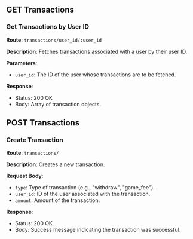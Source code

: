## GET Transactions

### Get Transactions by User ID

**Route**: `transactions/user_id/:user_id`

**Description**: Fetches transactions associated with a user by their user ID.

**Parameters**:
- `user_id`: The ID of the user whose transactions are to be fetched.

**Response**:
- Status: 200 OK
- Body: Array of transaction objects.

## POST Transactions

### Create Transaction

**Route**: `transactions/`

**Description**: Creates a new transaction.

**Request Body**:
- `type`: Type of transaction (e.g., "withdraw", "game_fee").
- `user_id`: ID of the user associated with the transaction.
- `amount`: Amount of the transaction.

**Response**:
- Status: 200 OK
- Body: Success message indicating the transaction was successful.

